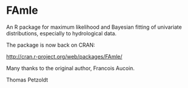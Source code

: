 FAmle
=====

An R package for maximum likelihood and Bayesian fitting of univariate
distributions, especially to hydrological data.

The package is now back on CRAN: 

http://cran.r-project.org/web/packages/FAmle/

Many thanks to the original author, Francois Aucoin.

Thomas Petzoldt
